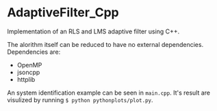 # AdaptiveFilter_Cpp

Implementation of an RLS and LMS adaptive filter using C++.

The alorithm itself can be reduced to have no external dependencies.
Dependencies are:
 - OpenMP
 - jsoncpp
 - httplib

An system identification example can be seen in `main.cpp`. It's result are visulized by running `$ python pythonplots/plot.py`.

